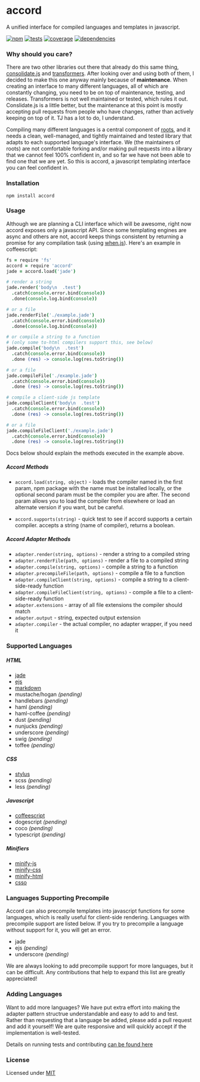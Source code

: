 accord
======

A unified interface for compiled languages and templates in javascript.

[![npm](https://badge.fury.io/js/accord.png)](http://badge.fury.io/js/accord)
[![tests](https://travis-ci.org/jenius/accord.png?branch=master)](https://travis-ci.org/jenius/accord)
[![coverage](https://coveralls.io/repos/jenius/accord/badge.png?branch=master)](https://coveralls.io/r/jenius/accord?branch=master)
[![dependencies](https://david-dm.org/jenius/accord.png)](https://david-dm.org/jenius/accord)

### Why should you care?

There are two other libraries out there that already do this same thing, [consolidate.js](https://github.com/visionmedia/consolidate.js) and [transformers](https://github.com/ForbesLindesay/transformers). After looking over and using both of them, I decided to make this one anyway mainly because of **maintenance**. When creating an interface to many different languages, all of which are constantly changing, you need to be on top of maintenance, testing, and releases. Transformers is not well maintained or tested, which rules it out. Conslidate.js is a little better, but the maintenance at this point is mostly accepting pull requests from people who have changes, rather than actively keeping on top of it. TJ has a lot to do, I understand.

Compiling many different languages is a central component of [roots](http://roots.cx), and it needs a clean, well-managed, and tightly maintained and tested library that adapts to each supported language's interface. We (the maintainers of roots) are not comfortable forking and/or making pull requests into a library that we cannot feel 100% confident in, and so far we have not been able to find one that we are yet. So this is accord, a javascript templating interface you can feel confident in.

### Installation

`npm install accord`

### Usage

Although we are planning a CLI interface which will be awesome, right now accord exposes only a javascript API. Since some templating engines are async and others are not, accord keeps things consistent by returning a promise for any compilation task (using [when.js](https://github.com/cujojs/when)). Here's an example in coffeescript:

```coffee
fs = require 'fs'
accord = require 'accord'
jade = accord.load('jade')

# render a string
jade.render('body\n  .test')
  .catch(console.error.bind(console))
  .done(console.log.bind(console))

# or a file
jade.renderFile('./example.jade')
  .catch(console.error.bind(console))
  .done(console.log.bind(console))

# or compile a string to a function
# (only some to-html compilers support this, see below)
jade.compile('body\n  .test')
  .catch(console.error.bind(console))
  .done (res) -> console.log(res.toString())

# or a file
jade.compileFile('./example.jade')
  .catch(console.error.bind(console))
  .done (res) -> console.log(res.toString())

# compile a client-side js template
jade.compileClient('body\n  .test')
  .catch(console.error.bind(console))
  .done (res) -> console.log(res.toString())

# or a file
jade.compileFileClient('./example.jade')
  .catch(console.error.bind(console))
  .done (res) -> console.log(res.toString())

```

Docs below should explain the methods executed in the example above.

##### Accord Methods

- `accord.load(string, object)` - loads the compiler named in the first param, npm package with the name must be installed locally, or the optional second param must be the compiler you are after. The second param allows you to load the compiler from elsewhere or load an alternate version if you want, but be careful.

- `accord.supports(string)` - quick test to see if accord supports a certain compiler. accepts a string (name of compiler), returns a boolean.

##### Accord Adapter Methods

- `adapter.render(string, options)` - render a string to a compiled string
- `adapter.renderFile(path, options)` - render a file to a compiled string
- `adapter.compile(string, options)` - compile a string to a function
- `adapter.precompileFile(path, options)` - compile a file to a function
- `adapter.compileClient(string, options)` - compile a string to a client-side-ready function
- `adapter.compileFileClient(string, options)` - compile a file to a client-side-ready function
- `adapter.extensions` - array of all file extensions the compiler should match
- `adapter.output` - string, expected output extension
- `adapter.compiler` - the actual compiler, no adapter wrapper, if you need it

### Supported Languages

##### HTML
- [jade](http://jade-lang.com/)
- [ejs](https://github.com/visionmedia/ejs)
- [markdown](https://github.com/chjj/marked)
- mustache/hogan _(pending)_
- handlebars _(pending)_
- haml _(pending)_
- haml-coffee _(pending)_
- dust _(pending)_
- nunjucks _(pending)_
- underscore _(pending)_
- swig _(pending)_
- toffee _(pending)_

##### CSS
- [stylus](http://learnboost.github.io/stylus/)
- scss _(pending)_
- less _(pending)_

##### Javascript
- [coffeescript](http://coffeescript.org/)
- dogescript _(pending)_
- coco _(pending)_
- typescript _(pending)_

##### Minifiers
- [minify-js](https://github.com/mishoo/UglifyJS2)
- [minify-css](https://github.com/GoalSmashers/clean-css)
- [minify-html](https://github.com/kangax/html-minifier)
- [csso](https://github.com/css/csso)

### Languages Supporting Precompile

Accord can also precompile templates into javascript functions for some languages, which is really useful for client-side rendering. Languages with precompile support are listed below. If you try to precompile a language without support for it, you will get an error.

- jade
- ejs _(pending)_
- underscore _(pending)_

We are always looking to add precompile support for more languages, but it can be difficult. Any contributions that help to expand this list are greatly appreciated!

### Adding Languages

Want to add more languages? We have put extra effort into making the adapter pattern structrue understandable and easy to add to and test. Rather than requesting that a language be added, please add a pull request and add it yourself! We are quite responsive and will quickly accept if the implementation is well-tested.

Details on running tests and contributing [can be found here](contributing.md)

### License

Licensed under [MIT](license.md)
